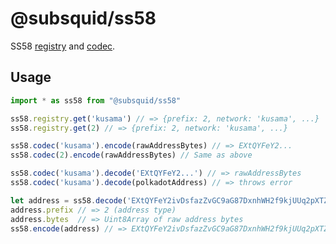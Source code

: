 # @subsquid/ss58

SS58 [registry](https://github.com/paritytech/ss58-registry) and [codec](https://github.com/subsquid/squid/tree/master/ss58-codec).

## Usage

```typescript
import * as ss58 from "@subsquid/ss58"

ss58.registry.get('kusama') // => {prefix: 2, network: 'kusama', ...}
ss58.registry.get(2) // => {prefix: 2, network: 'kusama', ...}

ss58.codec('kusama').encode(rawAddressBytes) // => EXtQYFeY2...
ss58.codec(2).encode(rawAddressBytes) // Same as above

ss58.codec('kusama').decode('EXtQYFeY2...') // => rawAddressBytes
ss58.codec('kusama').decode(polkadotAddress) // => throws error

let address = ss58.decode('EXtQYFeY2ivDsfazZvGC9aG87DxnhWH2f9kjUUq2pXTZKF5')
address.prefix // => 2 (address type)
address.bytes  // => Uint8Array of raw address bytes
ss58.encode(address) // => EXtQYFeY2ivDsfazZvGC9aG87DxnhWH2f9kjUUq2pXTZKF5
```
